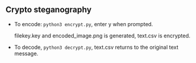 ## Crypto steganography

- To encode: `python3 encrypt.py`, enter y when prompted.

  filekey.key and encoded_image.png is generated, text.csv is encrypted.

- To decode, `python3 decrypt.py`, text.csv returns to the original text message.

